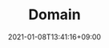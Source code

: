 ---
title: Domain
description: 
date: 2021-01-08T13:41:16+09:00
draft: false
weight: 0
image: "" # relative path of /static/images folder
collapse: hide # show | hide | always
type: docs
---